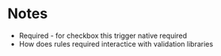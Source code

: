 # Notes

- Required - for checkbox this trigger native required
- How does rules required interactice with validation libraries
